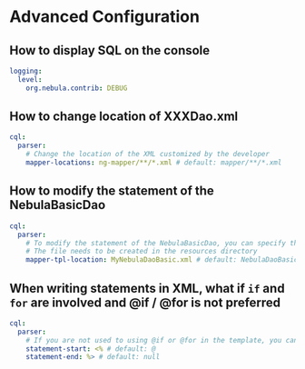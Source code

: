 # Advanced Configuration
## How to display SQL on the console
```yml
logging:
  level:
    org.nebula.contrib: DEBUG
```

## How to change location of XXXDao.xml
```yml
cql:
  parser:
    # Change the location of the XML customized by the developer
    mapper-locations: ng-mapper/**/*.xml # default: mapper/**/*.xml
```

## How to modify the statement of the NebulaBasicDao
```yml
cql:
  parser:
    # To modify the statement of the NebulaBasicDao, you can specify the location of the new file. 
    # The file needs to be created in the resources directory
    mapper-tpl-location: MyNebulaDaoBasic.xml # default: NebulaDaoBasic.xml
```

## When writing statements in XML, what if `if` and `for` are involved and @if / @for is not preferred
```yaml
cql:
  parser:
    # If you are not used to using @if or @for in the template, you can replace the delimiter by yourself
    statement-start: <% # default: @
    statement-end: %> # default: null
```